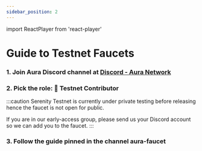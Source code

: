```yaml
---
sidebar_position: 2
---
```

import ReactPlayer from 'react-player'

# Guide to Testnet Faucets
 

### 1. Join Aura Discord channel at [Discord - Aura Network](https://discord.gg/CUDB28YJf3)

### 2. Pick the role: 🧪 Testnet Contributor

:::caution
Serenity Testnet is currently under private testing before releasing hence the faucet is not open for public.

If you are in our early-access group, please send us your Discord account so we can add you to the faucet.
:::

### 3. Follow the guide pinned in the channel aura-faucet

<div className='player-wrapper'>
    <ReactPlayer 
        playing 
        controls 
        url='/video/Introduction_Faucet.mp4' 
        className='react-player'
        width='100%'
        height='100%'
    />
</div>